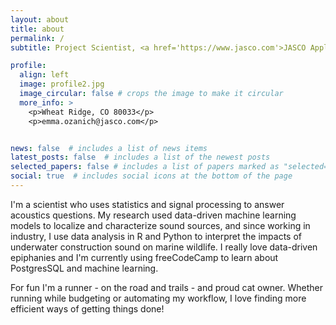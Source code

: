 ```yaml
---
layout: about
title: about
permalink: /
subtitle: Project Scientist, <a href='https://www.jasco.com'>JASCO Applied Sciences, Inc.</a>

profile:
  align: left
  image: profile2.jpg
  image_circular: false # crops the image to make it circular
  more_info: >
    <p>Wheat Ridge, CO 80033</p>
    <p>emma.ozanich@jasco.com</p>


news: false  # includes a list of news items
latest_posts: false  # includes a list of the newest posts
selected_papers: false # includes a list of papers marked as "selected={true}"
social: true  # includes social icons at the bottom of the page
---
```


I'm a scientist who uses statistics and signal processing to answer acoustics questions. My research used data-driven machine learning models to localize and characterize sound sources, and
since working in industry, I use data analysis in R and Python to interpret the impacts of underwater construction sound on marine wildlife.
I really love data-driven epiphanies and I'm currently using freeCodeCamp to learn about PostgresSQL and machine learning.

For fun I'm a runner - on the road and trails - and proud cat owner. Whether running while budgeting or automating my workflow, I 
love finding more efficient ways of getting things done!

